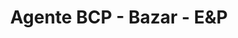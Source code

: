---
title: "Agente BCP - Bazar - E&P"
url: /ciudad-satelite/agente-bcp-bazar-eundp/
shop: Kopieren
---